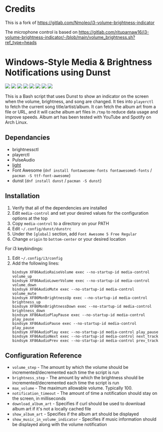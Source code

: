 # Credits
This is a fork of https://gitlab.com/Nmoleo/i3-volume-brightness-indicator

The microphone control is based on https://gitlab.com/rituparnaw16/i3-volume-brightness-indicator/-/blob/main/volume_brightness.sh?ref_type=heads

# Windows-Style Media & Brightness Notifications using Dunst

![](images/1.png)
![](images/4.png)
![](images/2.png)
![](images/5.png)
![](images/6.png)
![](images/7.png)
![](images/3.png)
![](images/8.png)

This is a Bash script that uses Dunst to show an indicator on the screen when the volume, brightness, and song are changed. It ties into `playerctl` to fetch the current song title/artist/album. It can fetch the album art from a file or URL, and it will cache album art files in `/tmp` to reduce data usage and improve speeds. Album art has been tested with YouTube and Spotify on Arch Linux.

## Dependancies

* brightnessctl
* playerctl
* PulseAudio
* [light](https://archlinux.org/packages/extra/x86_64/light/)
* Font Awesome (`dnf install fontawesome-fonts fontawesome5-fonts` / `pacman -S ttf-font-awesome`)
* dunst (`dnf install dunst` / `pacman -S dunst`)

## Installation

1. Verify that all of the dependencies are installed
2. Edit `media-control` and set your desired values for the configuration options at the top
3. Copy `media-control` to a directory on your PATH
4. Edit `~/.config/dunst/dunstrc`
5. Under the `[global]` section, add `Font Awesome 5 Free Regular`
6. Change `origin` to `bottom-center` or your desired location

For i3 keybindings:
1. Edit `~/.config/i3/config`
2. Add the following lines:
    ```
    bindsym XF86AudioRaiseVolume exec --no-startup-id media-control volume_up
    bindsym XF86AudioLowerVolume exec --no-startup-id media-control volume_down
    bindsym XF86AudioMute exec --no-startup-id media-control volume_mute
    bindsym XF86MonBrightnessUp exec --no-startup-id media-control brightness_up
    bindsym XF86MonBrightnessDown exec --no-startup-id media-control brightness_down
    bindsym XF86AudioPlayPause exec --no-startup-id media-control play_pause
    bindsym XF86AudioPause exec --no-startup-id media-control play_pause
    bindsym XF86AudioPlay exec --no-startup-id media-control play_pause
    bindsym XF86AudioNext exec --no-startup-id media-control next_track
    bindsym XF86AudioPrev exec --no-startup-id media-control prev_track
    ```

## Configuration Reference

- `volume_step` - The amount by which the volume should be incremented/decremented each time the script is run
- `brightness_step` - The amount by which the brightness should be incremented/decremented each time the script is run
- `max_volume` - The maximum allowable volume. Typically 100.
- `notification_timeout` - The amount of time a notification should stay on the screen, in milliseconds
- `download_album_art` - Specifies if curl should be used to download album art if it's not a locally cached file
- `show_album_art` - Specifies if the album art should be displayed
- `show_music_in_volume_indicator` - Specifies if music information should be displayed along with the volume notification

